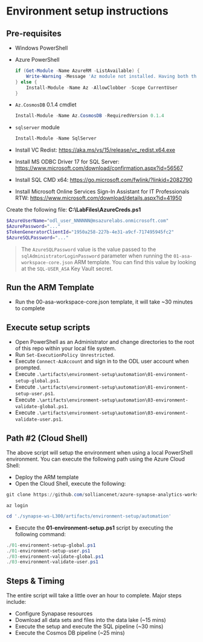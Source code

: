 # Environment setup instructions

## Pre-requisites

* Windows PowerShell
* Azure PowerShell

    ```powershell
    if (Get-Module -Name AzureRM -ListAvailable) {
        Write-Warning -Message 'Az module not installed. Having both the AzureRM and Az modules installed at the same time is not supported.'
    } else {
        Install-Module -Name Az -AllowClobber -Scope CurrentUser
    }
    ```

* `Az.CosmosDB` 0.1.4 cmdlet

    ```powershell
    Install-Module -Name Az.CosmosDB -RequiredVersion 0.1.4
    ```

* `sqlserver` module

    ```powershell
    Install-Module -Name SqlServer
    ```

* Install VC Redist: <https://aka.ms/vs/15/release/vc_redist.x64.exe>
* Install MS ODBC Driver 17 for SQL Server: <https://www.microsoft.com/download/confirmation.aspx?id=56567>
* Install SQL CMD x64: <https://go.microsoft.com/fwlink/?linkid=2082790>
* Install Microsoft Online Services Sign-In Assistant for IT Professionals RTW: <https://www.microsoft.com/download/details.aspx?id=41950>

Create the following file: **C:\LabFiles\AzureCreds.ps1**

```powershell
$AzureUserName="odl_user_NNNNNN@msazurelabs.onmicrosoft.com"
$AzurePassword="..."
$TokenGeneratorClientId="1950a258-227b-4e31-a9cf-717495945fc2"
$AzureSQLPassword="..."
```

> The `AzureSQLPassword` value is the value passed to the `sqlAdministratorLoginPassword` parameter when running the `01-asa-workspace-core.json` ARM template. You can find this value by looking at the `SQL-USER_ASA` Key Vault secret.

## Run the ARM Template

* Run the 00-asa-workspace-core.json template, it will take ~30 minutes to complete

## Execute setup scripts

* Open PowerShell as an Administrator and change directories to the root of this repo within your local file system.
* Run `Set-ExecutionPolicy Unrestricted`.
* Execute `Connect-AzAccount` and sign in to the ODL user account when prompted.
* Execute `.\artifacts\environment-setup\automation\01-environment-setup-global.ps1`.
* Execute `.\artifacts\environment-setup\automation\01-environment-setup-user.ps1`.
* Execute `.\artifacts\environment-setup\automation\03-environment-validate-global.ps1`.
* Execute `.\artifacts\environment-setup\automation\03-environment-validate-user.ps1`.

## Path #2 (Cloud Shell)

The above script will setup the environment when using a local PowerShell environment. You can execute the following path using the Azure Cloud Shell:

* Deploy the ARM template
* Open the Cloud Shell, execute the following:

```PowerShell
git clone https://github.com/solliancenet/azure-synapse-analytics-workshop-300.git synapse-ws-L300
```

```cli
az login
```

```PowerShell
cd './synapse-ws-L300/artifacts/environment-setup/automation'
```

* Execute the **01-environment-setup.ps1** script by executing the following command:

```PowerShell
./01-environment-setup-global.ps1
./01-environment-setup-user.ps1
./03-environment-validate-global.ps1
./03-environment-validate-user.ps1
```

## Steps & Timing

The entire script will take a little over an hour to complete.  Major steps include:

* Configure Synapase resources
* Download all data sets and files into the data lake (~15 mins)
* Execute the setup and execute the SQL pipeline (~30 mins)
* Execute the Cosmos DB pipeline (~25 mins)
